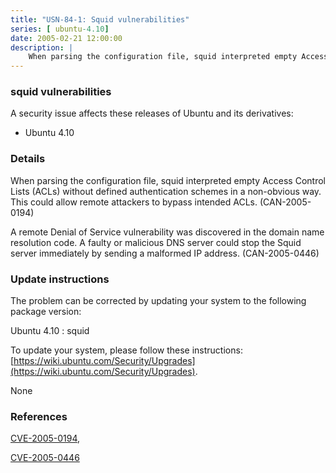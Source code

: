 ```yaml
---
title: "USN-84-1: Squid vulnerabilities"
series: [ ubuntu-4.10]
date: 2005-02-21 12:00:00
description: |
    When parsing the configuration file, squid interpreted empty Access Control Lists (ACLs) without defined authentication schemes in a non-obvious way. This could allow remote attackers to bypass intended ACLs. (CAN-2005-0194)
--- 
```

 
### squid vulnerabilities

A security issue affects these releases of Ubuntu and its derivatives:

* Ubuntu 4.10

### Details

When parsing the configuration file, squid interpreted empty Access Control Lists (ACLs) without defined authentication schemes in a non-obvious way. This could allow remote attackers to bypass intended ACLs. (CAN-2005-0194)

A remote Denial of Service vulnerability was discovered in the domain name resolution code. A faulty or malicious DNS server could stop the Squid server immediately by sending a malformed IP address. (CAN-2005-0446)

### Update instructions

The problem can be corrected by updating your system to the following package version:

Ubuntu 4.10
 : squid 

To update your system, please follow these instructions: [https://wiki.ubuntu.com/Security/Upgrades](https://wiki.ubuntu.com/Security/Upgrades).

None

### References

 [CVE-2005-0194](http://people.ubuntu.com/~ubuntu-security/cve/CVE-2005-0194), 

 [CVE-2005-0446](http://people.ubuntu.com/~ubuntu-security/cve/CVE-2005-0446)
 
